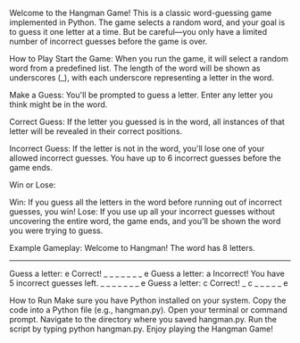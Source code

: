 Welcome to the Hangman Game! This is a classic word-guessing game implemented in Python. The game selects a random word, and your goal is to guess it one letter at a time. But be careful—you only have a limited number of incorrect guesses before the game is over.

How to Play
Start the Game: When you run the game, it will select a random word from a predefined list. The length of the word will be shown as underscores (_), with each underscore representing a letter in the word.

Make a Guess: You'll be prompted to guess a letter. Enter any letter you think might be in the word.

Correct Guess: If the letter you guessed is in the word, all instances of that letter will be revealed in their correct positions.

Incorrect Guess: If the letter is not in the word, you'll lose one of your allowed incorrect guesses. You have up to 6 incorrect guesses before the game ends.

Win or Lose:

Win: If you guess all the letters in the word before running out of incorrect guesses, you win!
Lose: If you use up all your incorrect guesses without uncovering the entire word, the game ends, and you'll be shown the word you were trying to guess.

Example Gameplay:
Welcome to Hangman!
The word has 8 letters.
_ _ _ _ _ _ _ _
Guess a letter: e
Correct!
_ _ _ _ _ _ _ e
Guess a letter: a
Incorrect! You have 5 incorrect guesses left.
_ _ _ _ _ _ _ e
Guess a letter: c
Correct!
_ c _ _ _ _ _ e

How to Run
Make sure you have Python installed on your system.
Copy the code into a Python file (e.g., hangman.py).
Open your terminal or command prompt.
Navigate to the directory where you saved hangman.py.
Run the script by typing python hangman.py.
Enjoy playing the Hangman Game!
